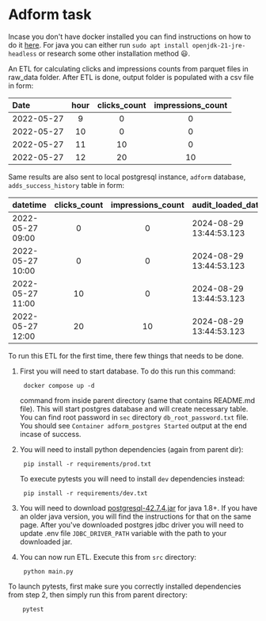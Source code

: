 # Adform task

Incase you don't have docker installed you can find instructions on how to do it
[here](https://docs.docker.com/engine/install/ubuntu/#install-using-the-repository).
For java you can either run `sudo apt install openjdk-21-jre-headless` or research
some other installation method :smiley:.

An ETL for calculating clicks and impressions counts from parquet files in
raw_data folder. After ETL is done, output folder is populated with a csv file
in form:

| Date       | hour | clicks_count | impressions_count |
| :--------- | :--: | :----------: | :---------------: |
| 2022-05-27 |   9  |      0       |         0         |
| 2022-05-27 |  10  |      0       |         0         |
| 2022-05-27 |  11  |     10       |         0         |
| 2022-05-27 |  12  |     20       |        10         |

Same results are also sent to local postgresql instance, `adform` database,
`adds_success_history` table in form:

| datetime         | clicks_count | impressions_count | audit_loaded_datetime   |
| :--------------- | :----------: | :---------------: | :---------------------- |
| 2022-05-27 09:00 |      0       |         0         | 2024-08-29 13:44:53.123 |
| 2022-05-27 10:00 |      0       |         0         | 2024-08-29 13:44:53.123 |
| 2022-05-27 11:00 |     10       |         0         | 2024-08-29 13:44:53.123 |
| 2022-05-27 12:00 |     20       |        10         | 2024-08-29 13:44:53.123 |

To run this ETL for the first time, there few things that needs to be done.

1. First you will need to start database. To do this run this command:

        docker compose up -d

    command from inside parent directory (same that contains README.md file). This will start
    postgres database and will create necessary table. You can find root password in `sec`
    directory `db_root_password.txt` file. You should see `Container adform_postgres Started`
    output at the end incase of success. 

2. You will need to install python dependencies (again from parent dir):

        pip install -r requirements/prod.txt

    To execute pytests you will need to install `dev` dependencies instead:

        pip install -r requirements/dev.txt

3. You will need to download [postgresql-42.7.4.jar](https://jdbc.postgresql.org/download/)
    for java 1.8+. If you have an older java version, you will find the instructions for that
    on the same page. After you've downloaded postgres jdbc driver you will need to update
    .env file `JDBC_DRIVER_PATH` variable with the path to your downloaded jar.

4. You can now run ETL. Execute this from `src` directory:

        python main.py

To launch pytests, first make sure you correctly installed dependencies from step 2, then
simply run this from parent directory:

        pytest
